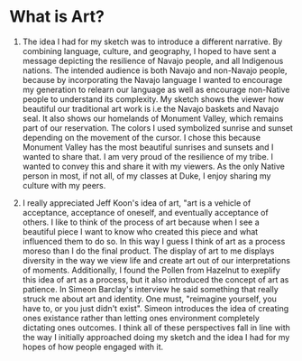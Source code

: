 # What is Art?

1. The idea I had for my sketch was to introduce a different narrative. By combining language, culture, and geography, I hoped to have sent a message depicting the resilience of Navajo people, and all Indigenous nations. The intended audience is both Navajo and non-Navajo people, because by incorporating the Navajo language I wanted to encourage my generation to relearn our language as well as encourage non-Native people to understand its complexity. My sketch shows the viewer how beautiful our traditional art work is i.e the Navajo baskets and Navajo seal. It also shows our homelands of Monument Valley, which remains part of our reservation. The colors I used symbolized sunrise and sunset depending on the movement of the cursor. I chose this because Monument Valley has the most beautiful sunrises and sunsets and I wanted to share that. I am very proud of the resilience of my tribe. I wanted to convey this and share it with my viewers. As the only Native person in most, if not all, of my classes at Duke, I enjoy sharing my culture with my peers.

2. I really appreciated Jeff Koon's idea of art, "art is a vehicle of acceptance, acceptance of oneself, and eventually acceptance of others. I like to think of the process of art because when I see a beautiful piece I want to know who created this piece and what influenced them to do so. In this way I guess I think of art as a process moreso than I do the final product. The display of art to me displays diversity in the way we view life and create art out of our interpretations of moments. Additionally, I found the Pollen from Hazelnut to exeplify this idea of art as a process, but it also introduced the concept of art as patience. In Simeon Barclay's interview he said something that really struck me about art and identity. One must, "reimagine yourself, you have to, or you just didn't exist". Simeon introduces the idea of creating ones existance rather than letting ones environment completely dictating ones outcomes. I think all of these perspectives fall in line with the way I initially approached doing my sketch and the idea I had for my hopes of how people engaged with it. 



